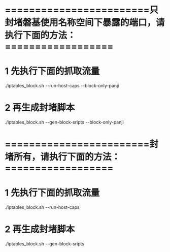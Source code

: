 # ========================只封堵磐基使用名称空间下暴露的端口，请执行下面的方法：==================
# 1 先执行下面的抓取流量
./iptables_block.sh --run-host-caps --block-only-panji

# 2 再生成封堵脚本
./iptables_block.sh --gen-block-sripts --block-only-panji










# ========================封堵所有，请执行下面的方法：==================
# 1 先执行下面的抓取流量
./iptables_block.sh --run-host-caps 

# 2 再生成封堵脚本
./iptables_block.sh --gen-block-sripts 
